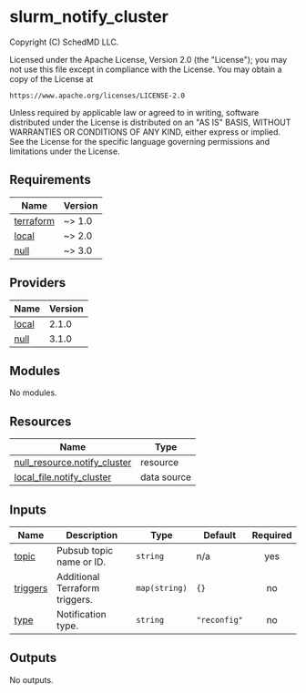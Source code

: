 # slurm_notify_cluster

<!-- BEGINNING OF PRE-COMMIT-TERRAFORM DOCS HOOK -->
Copyright (C) SchedMD LLC.

Licensed under the Apache License, Version 2.0 (the "License");
you may not use this file except in compliance with the License.
You may obtain a copy of the License at

    https://www.apache.org/licenses/LICENSE-2.0

Unless required by applicable law or agreed to in writing, software
distributed under the License is distributed on an "AS IS" BASIS,
WITHOUT WARRANTIES OR CONDITIONS OF ANY KIND, either express or implied.
See the License for the specific language governing permissions and
limitations under the License.

## Requirements

| Name | Version |
|------|---------|
| <a name="requirement_terraform"></a> [terraform](#requirement\_terraform) | ~> 1.0 |
| <a name="requirement_local"></a> [local](#requirement\_local) | ~> 2.0 |
| <a name="requirement_null"></a> [null](#requirement\_null) | ~> 3.0 |

## Providers

| Name | Version |
|------|---------|
| <a name="provider_local"></a> [local](#provider\_local) | 2.1.0 |
| <a name="provider_null"></a> [null](#provider\_null) | 3.1.0 |

## Modules

No modules.

## Resources

| Name | Type |
|------|------|
| [null_resource.notify_cluster](https://registry.terraform.io/providers/hashicorp/null/latest/docs/resources/resource) | resource |
| [local_file.notify_cluster](https://registry.terraform.io/providers/hashicorp/local/latest/docs/data-sources/file) | data source |

## Inputs

| Name | Description | Type | Default | Required |
|------|-------------|------|---------|:--------:|
| <a name="input_topic"></a> [topic](#input\_topic) | Pubsub topic name or ID. | `string` | n/a | yes |
| <a name="input_triggers"></a> [triggers](#input\_triggers) | Additional Terraform triggers. | `map(string)` | `{}` | no |
| <a name="input_type"></a> [type](#input\_type) | Notification type. | `string` | `"reconfig"` | no |

## Outputs

No outputs.
<!-- END OF PRE-COMMIT-TERRAFORM DOCS HOOK -->
